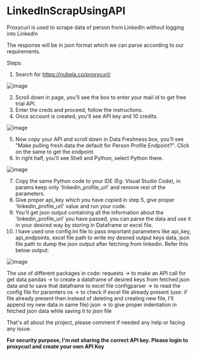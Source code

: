 # LinkedInScrapUsingAPI
Proxycurl is used to scrape data of person from LinkedIn without logging into LinkedIn

The response will be in json format which we can parse according to our requirements.

Steps:
1. Search for https://nubela.co/proxycurl/

![image](https://github.com/user-attachments/assets/bf45c963-1231-4815-9c23-3d1727cd1b1d)

2. Scroll down in page, you'll see the box to enter your mail id to get free trial API.
3. Enter the creds and proceed, follow the instructions.
4. Once account is created, you'll see API key and 10 credits.

![image](https://github.com/user-attachments/assets/dc854600-1d03-4762-a0bb-a3011616f270)

5. Now copy your API and scroll down in Data Freshness box, you'll see "Make pulling fresh data the default for Person Profile Endpoint?". Click on the same to get the endpoint.
6. In right half, you'll see Shell and Python, select Python there.

![image](https://github.com/user-attachments/assets/ab95c337-1d03-4da6-9714-e05c9ad58c35)

7. Copy the same Python code to your IDE (Eg: Visual Studio Code), in params keep only 'linkedin_profile_url' and remove rest of the parameters.
8. Give proper api_key which you have copied in step 5, give proper 'linkedin_profile_url' value and run your code.
9. You'll get json output containing all the information about the 'linkedin_profile_url' you have passed, you can parse the data and use it in your desired way by storing in Dataframe or excel file.
10. I have used one config.ini file to pass important parameters like api_key, api_endpoints, excel file path to write my desired output keys data, json file path to dump the json output after fetching from linkedin.
Refer this below output:

![image](https://github.com/user-attachments/assets/7a34408f-42c5-43b1-9036-9195ad41d2e0)

The use of different packages in code:
requests -> to make an API call for get data
pandas -> to create a dataframe of desired keys from fetched json data and to save that dataframe to excel file
configparser -> to read the config file for paramters
os -> to check if excel file already present (use: if file already present then instead of deleting and creating new file, I'll append my new data in same file)
json -> to give proper indentation in fetched json data while saving it to json file

That's all about the project, please comment if needed any help or facing any issue.

**For security purpose, I'm not sharing the correct API key. Please login to proxycurl and create your own API Key**


